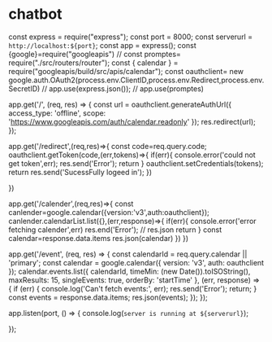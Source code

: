 # chatbot
const express = require("express");
const port = 8000;
const serverurl = `http://localhost:${port}`;
const app = express();
const {google}=require("googleapis")
// const promptes= require("./src/routers/router");
const { calendar } = require("googleapis/build/src/apis/calendar");
const oauthclient= new google.auth.OAuth2(process.env.ClientID,process.env.Redirect,process.env.SecretID)
// app.use(express.json());
// app.use(promptes)


app.get('/', (req, res) => {
  const url = oauthclient.generateAuthUrl({
    access_type: 'offline',
    scope: 'https://www.googleapis.com/auth/calendar.readonly'
  });
  res.redirect(url);
});

app.get('/redirect',(req,res)=>{
  const code=req.query.code;
  oauthclient.getToken(code,(err,tokens)=>{
    if(err){
      console.error('could not  get token',err);
      res.send('Error');
      return
    }
    oauthclient.setCredentials(tokens);
  return  res.send('SucessFully logeed in');
  })
  
})


app.get('/calender',(req,res)=>{
  const canlender=google.calendar({version:'v3',auth:oauthclient});
  canlender.calendarList.list({},(err,response)=>{
    if(err){
      console.error('error fetching calender',err)
      res.end('Error');
      // res.json
      return
    }
    const calendar=response.data.items
    res.json(calendar)
  })
})


app.get('/event', (req, res) => {
  const calendarId = req.query.calendar || 'primary';
  const calendar = google.calendar({ version: 'v3', auth: oauthclient });
  calendar.events.list({
    calendarId,
    timeMin: (new Date()).toISOString(),
    maxResults: 15,
    singleEvents: true,
    orderBy: 'startTime'
  }, (err, response) => {
    if (err) {
      console.log('Can\'t fetch events:', err);
      res.send('Error');
      return;
    }
    const events = response.data.items;
    res.json(events);
  });
});




app.listen(port, () => {
  console.log(`server is running at ${serverurl}`);

});
